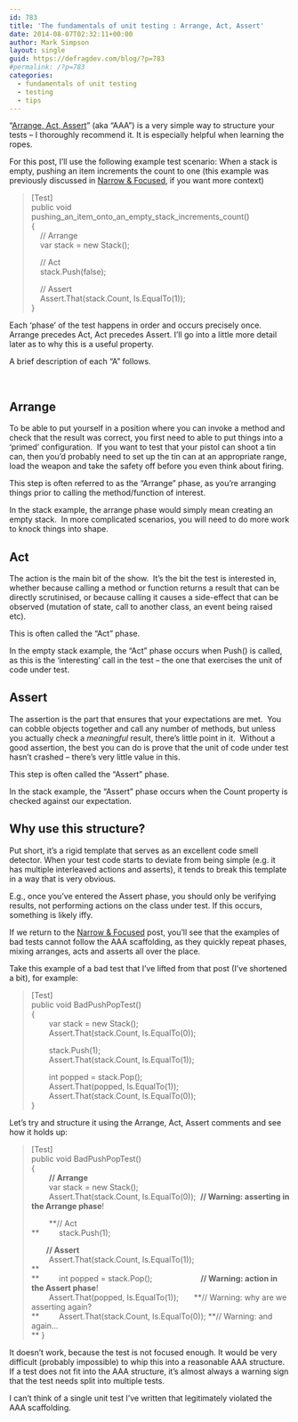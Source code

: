 ```yaml
---
id: 783
title: 'The fundamentals of unit testing : Arrange, Act, Assert'
date: 2014-08-07T02:32:11+00:00
author: Mark Simpson
layout: single
guid: https://defragdev.com/blog/?p=783
#permalink: /?p=783
categories:
  - fundamentals of unit testing
  - testing
  - tips
---
```

“[Arrange, Act, Assert](http://c2.com/cgi/wiki?ArrangeActAssert)” (aka “AAA”) is a very simple way to structure your tests – I thoroughly recommend it. It is especially helpful when learning the ropes.

For this post, I’ll use the following example test scenario: When a stack is empty, pushing an item increments the count to one (this example was previously discussed in [Narrow & Focused](?p=698), if you want more context)

> [Test]  
> public void pushing\_an\_item\_onto\_an\_empty\_stack\_increments\_count()  
> {  
> &#160;&#160;&#160; // Arrange  
> &#160;&#160;&#160; var stack = new Stack<bool>(); 
> 
> &#160;&#160;&#160; // Act  
> &#160;&#160;&#160; stack.Push(false); 
> 
> &#160;&#160;&#160; // Assert  
> &#160;&#160;&#160; Assert.That(stack.Count, Is.EqualTo(1));&#160;&#160;&#160;  
> }

Each ‘phase’ of the test happens in order and occurs precisely once. Arrange precedes Act, Act precedes Assert. I’ll go into a little more detail later as to why this is a useful property.

A brief description of each “A” follows.

<!--more-->

&#160;

## Arrange

To be able to put yourself in a position where you can invoke a method and check that the result was correct, you first need to able to put things into a ‘primed’ configuration.&#160; If you want to test that your pistol can shoot a tin can, then you’d probably need to set up the tin can at an appropriate range, load the weapon and take the safety off before you even think about firing.

This step is often referred to as the “Arrange” phase, as you’re arranging things prior to calling the method/function of interest.

In the stack example, the arrange phase would simply mean creating an empty stack.&#160; In more complicated scenarios, you will need to do more work to knock things into shape.

## Act

The action is the main bit of the show.&#160; It’s the bit the test is interested in, whether because calling a method or function returns a result that can be directly scrutinised, or because calling it causes a side-effect that can be observed (mutation of state, call to another class, an event being raised etc).&#160; 

This is often called the “Act” phase.

In the empty stack example, the “Act” phase occurs when Push() is called, as this is the ‘interesting’ call in the test – the one that exercises the unit of code under test.

## Assert

The assertion is the part that ensures that your expectations are met.&#160; You can cobble objects together and call any number of methods, but unless you actually check a _meaningful_ result, there’s little point in it.&#160; Without a good assertion, the best you can do is prove that the unit of code under test hasn’t crashed – there’s very little value in this.

This step is often called the “Assert” phase.

In the stack example, the “Assert” phase occurs when the Count property is checked against our expectation.

## Why use this structure?

Put short, it’s a rigid template that serves as an excellent code smell detector. When your test code starts to deviate from being simple (e.g. it has multiple interleaved actions and asserts), it tends to break this template in a way that is very obvious. 

E.g., once you’ve entered the Assert phase, you should only be verifying results, not performing actions on the class under test. If this occurs, something is likely iffy.

If we return to the [Narrow & Focused](?p=698) post, you’ll see that the examples of bad tests cannot follow the AAA scaffolding, as they quickly repeat phases, mixing arranges, acts and asserts all over the place.

Take this example of a bad test that I’ve lifted from that post (I’ve shortened a bit), for example:

> [Test]  
> public void BadPushPopTest()  
> {  
> &#160;&#160;&#160;&#160;&#160;&#160;&#160; var stack = new Stack<int>();  
> &#160;&#160;&#160;&#160;&#160;&#160;&#160; Assert.That(stack.Count, Is.EqualTo(0)); 
> 
> &#160;&#160;&#160;&#160;&#160;&#160;&#160; stack.Push(1);  
> &#160;&#160;&#160;&#160;&#160;&#160;&#160; Assert.That(stack.Count, Is.EqualTo(1));&#160; 
> 
> &#160;&#160;&#160;&#160;&#160;&#160;&#160; int popped = stack.Pop();  
> &#160;&#160;&#160;&#160;&#160;&#160;&#160; Assert.That(popped, Is.EqualTo(1));&#160;  
> &#160;&#160;&#160;&#160;&#160;&#160;&#160; Assert.That(stack.Count, Is.EqualTo(0));  
> }

Let’s try and structure it using the Arrange, Act, Assert comments and see how it holds up:

> [Test]  
> public void BadPushPopTest()  
> {&#160;  
> &#160;&#160;&#160;&#160;&#160;&#160;&#160; **// Arrange**  
> &#160;&#160;&#160;&#160;&#160;&#160;&#160; var stack = new Stack<int>();  
> &#160;&#160;&#160;&#160;&#160;&#160;&#160; Assert.That(stack.Count, Is.EqualTo(0));&#160; **// Warning: asserting in the Arrange phase**!
> 
> &#160;&#160;&#160;&#160;&#160;&#160;&#160; **// Act  
>** &#160;&#160;&#160;&#160;&#160;&#160;&#160; stack.Push(1); 
> 
> **&#160;&#160;&#160;&#160;&#160;&#160;&#160; // Assert**  
> &#160;&#160;&#160;&#160;&#160;&#160;&#160; Assert.That(stack.Count, Is.EqualTo(1));&#160;  
>        **  
>** &#160;&#160;&#160;&#160;&#160;&#160;&#160; int popped = stack.Pop();&#160;&#160;&#160;&#160;&#160;&#160;&#160;&#160;&#160;&#160;&#160;&#160;&#160;&#160;&#160;&#160;&#160;&#160;&#160;&#160;&#160; **// Warning: action in the Assert phase**!  
> &#160;&#160;&#160;&#160;&#160;&#160;&#160; Assert.That(popped, Is.EqualTo(1));&#160;&#160;&#160;&#160;&#160;&#160; **// Warning: why are we asserting again?  
>** &#160;&#160;&#160;&#160;&#160;&#160;&#160; Assert.That(stack.Count, Is.EqualTo(0)); **// Warning: and again&#8230;  
>** }

It doesn’t work, because the test is not focused enough. It would be very difficult (probably impossible) to whip this into a reasonable AAA structure. If a test does not fit into the AAA structure, it’s almost always a warning sign that the test needs split into multiple tests. 

I can’t think of a single unit test I’ve written that legitimately violated the AAA scaffolding.
